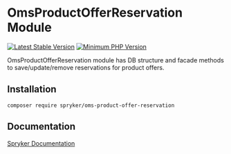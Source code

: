 # OmsProductOfferReservation Module
[![Latest Stable Version](https://poser.pugx.org/spryker/oms-product-offer-reservation/v/stable.svg)](https://packagist.org/packages/spryker/oms-product-offer-reservation)
[![Minimum PHP Version](https://img.shields.io/badge/php-%3E%3D%208.3-8892BF.svg)](https://php.net/)

OmsProductOfferReservation module has DB structure and facade methods to save/update/remove reservations for product offers.

## Installation

```
composer require spryker/oms-product-offer-reservation
```

## Documentation

[Spryker Documentation](https://docs.spryker.com)
